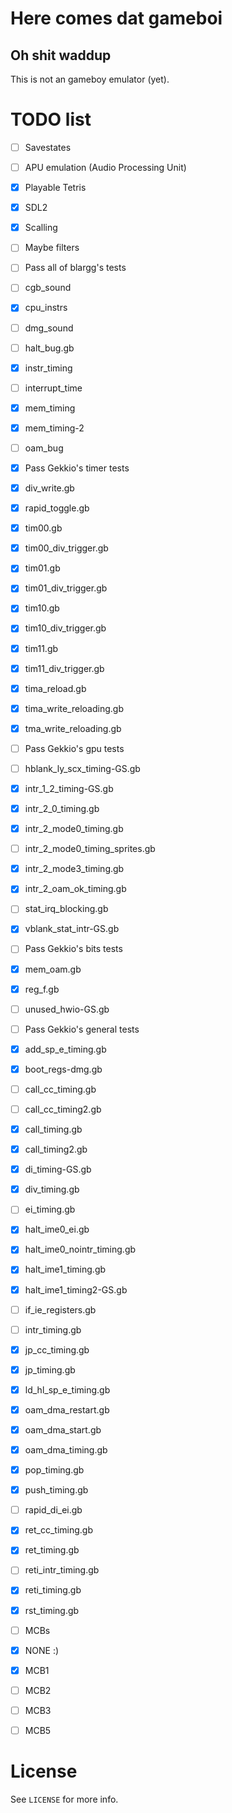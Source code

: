 Here comes dat gameboi
======================
Oh shit waddup
--------------

This is not an gameboy emulator (yet).

TODO list
=========

 - [ ] Savestates
 - [ ] APU emulation (Audio Processing Unit)

 - [x] Playable Tetris

 - [x] SDL2
  - [x] Scalling
  - [ ] Maybe filters

 - [ ] Pass all of blargg's tests
  - [ ] cgb_sound
  - [x] cpu_instrs
  - [ ] dmg_sound
  - [ ] halt_bug.gb
  - [x] instr_timing
  - [ ] interrupt_time
  - [x] mem_timing
  - [x] mem_timing-2
  - [ ] oam_bug

 - [x] Pass Gekkio's timer tests
  - [x] div_write.gb
  - [x] rapid_toggle.gb
  - [x] tim00.gb
  - [x] tim00_div_trigger.gb
  - [x] tim01.gb
  - [x] tim01_div_trigger.gb
  - [x] tim10.gb
  - [x] tim10_div_trigger.gb
  - [x] tim11.gb
  - [x] tim11_div_trigger.gb
  - [x] tima_reload.gb
  - [x] tima_write_reloading.gb
  - [x] tma_write_reloading.gb

 - [ ] Pass Gekkio's gpu tests
  - [ ] hblank_ly_scx_timing-GS.gb
  - [x] intr_1_2_timing-GS.gb
  - [x] intr_2_0_timing.gb
  - [x] intr_2_mode0_timing.gb
  - [ ] intr_2_mode0_timing_sprites.gb
  - [x] intr_2_mode3_timing.gb
  - [x] intr_2_oam_ok_timing.gb
  - [ ] stat_irq_blocking.gb
  - [x] vblank_stat_intr-GS.gb

 - [ ] Pass Gekkio's bits tests
  - [x] mem_oam.gb
  - [x] reg_f.gb
  - [ ] unused_hwio-GS.gb

 - [ ] Pass Gekkio's general tests
  - [x] add_sp_e_timing.gb
  - [x] boot_regs-dmg.gb
  - [ ] call_cc_timing.gb
  - [ ] call_cc_timing2.gb
  - [x] call_timing.gb
  - [x] call_timing2.gb
  - [x] di_timing-GS.gb
  - [x] div_timing.gb
  - [ ] ei_timing.gb
  - [x] halt_ime0_ei.gb
  - [x] halt_ime0_nointr_timing.gb
  - [x] halt_ime1_timing.gb
  - [x] halt_ime1_timing2-GS.gb
  - [ ] if_ie_registers.gb
  - [ ] intr_timing.gb
  - [x] jp_cc_timing.gb
  - [x] jp_timing.gb
  - [x] ld_hl_sp_e_timing.gb
  - [x] oam_dma_restart.gb
  - [x] oam_dma_start.gb
  - [x] oam_dma_timing.gb
  - [x] pop_timing.gb
  - [x] push_timing.gb
  - [ ] rapid_di_ei.gb
  - [x] ret_cc_timing.gb
  - [x] ret_timing.gb
  - [ ] reti_intr_timing.gb
  - [x] reti_timing.gb
  - [x] rst_timing.gb

 - [ ] MCBs
  - [x] NONE :)
  - [x] MCB1
  - [ ] MCB2
  - [ ] MCB3
  - [ ] MCB5

License
=======
See `LICENSE` for more info.
